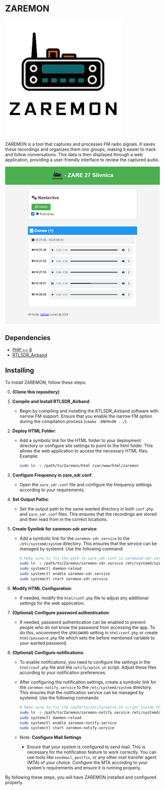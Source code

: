 # ZAREMON

![logo](./html/zaremon.png)

ZAREMON is a tool that captures and processes FM radio signals. It saves these recordings and organizes them into groups, making it easier to track and follow conversations. This data is then displayed through a web application, providing a user-friendly interface to review the captured audio.

![preview](./docs/preview.png)

## Dependencies

- [PHP >= 8](https://www.php.net/releases/8.0/)
- [RTLSDR_Airband](https://github.com/charlie-foxtrot/RTLSDR-Airband)

## Installing

To install ZAREMON, follow these steps:

0. **(Clone this repository)**

1. **Compile and Install RTLSDR_Airband**:
    - Begin by compiling and installing the RTLSDR_Airband software with narrow FM support. Ensure that you enable the narrow FM option during the compilation process (`cmake -DNFM=ON ../`).

2. **Deploy HTML Folder**:
    - Add a symbolic link for the HTML folder to your deployment directory or configure site settings to point to the html folder. This allows the web application to access the necessary HTML files. Example:
        ```sh
        sudo ln -s /path/to/Zaremon/html /var/www/html/zaremon
        ```

3. **Configure Frequency in zare_sdr.conf**:
    - Open the `zare_sdr.conf` file and configure the frequency settings according to your requirements.

4. **Set Output Paths**:
    - Set the output path to the same wanted directory in both `conf.php` and `zare_sdr.conf` files. This ensures that the recordings are stored and then read from in the correct locations.


5. **Create Symlink for zaremon-sdr.service**:
    - Add a symbolic link for the `zaremon-sdr.service` to the `/etc/systemd/system` directory. This ensures that the service can be managed by systemd. Use the following command:
        ```sh
        # Make sure to fix the path to zare_sdr.conf in zaremond-sdr.service
        sudo ln -s /path/to/Zaremon/zaremon-sdr.service /etc/systemd/system/zaremon-sdr.service
        sudo systemctl daemon-reload
        sudo systemctl enable zaremon-sdr.service
        sudo systemctl start zaremon-sdr.service
        ```

6. **Modify HTML Configuration**:
    - If needed, modify the `html/conf.php` file to adjust any additional settings for the web application.

7. **(Optional) Configure password authentication**:
    - If needed, password authentication can be enabled to prevent people who do not know the password from accessing
      the app. To do this, uncomment the `$PASSWORD` setting in `html/conf.php` or create `html/password.php` file which
      sets the before mentioned variable to your wanted password.

8. **(Optional) Configure notifications**:
    - To enable notifications, you need to configure the settings in the `html/conf.php` file and the `notify/watch.sh` script. Adjust these files according to your notification preferences.

    - After configuring the notification settings, create a symbolic link for the `zaremon-notify.service` to the `/etc/systemd/system` directory. This ensures that the notification service can be managed by systemd. Use the following commands:
        ```sh
        # Make sure to fix the /path/to/notify/watch.sh script inside the service config
        sudo ln -s /path/to/Zaremon/zaremon-notify.service /etc/systemd/system/zaremon-notify.service
        sudo systemctl daemon-reload
        sudo systemctl enable zaremon-notify.service
        sudo systemctl start zaremon-notify.service
        ```

    - Note: **Configure Mail Settings**
        - Ensure that your system is configured to send mail. This is necessary for the notification feature to work correctly. You can use tools like `sendmail`, `postfix`, or any other mail transfer agent (MTA) of your choice. Configure the MTA according to your system's requirements and ensure it is running properly.

By following these steps, you will have ZAREMON installed and configured properly.